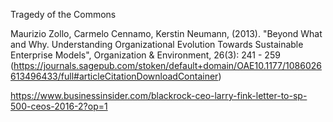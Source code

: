 Tragedy of the Commons


Maurizio Zollo, Carmelo Cennamo, Kerstin Neumann, (2013). "Beyond What and Why. Understanding Organizational Evolution Towards Sustainable Enterprise Models", Organization & Environment, 26(3): 241 - 259 (https://journals.sagepub.com/stoken/default+domain/OAE10.1177/1086026613496433/full#articleCitationDownloadContainer)


https://www.businessinsider.com/blackrock-ceo-larry-fink-letter-to-sp-500-ceos-2016-2?op=1

